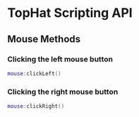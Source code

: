 # TopHat Scripting API
## Mouse Methods

### Clicking the left mouse button
```lua
mouse:clickLeft()
```

### Clicking the right mouse button
```lua
mouse:clickRight()
```